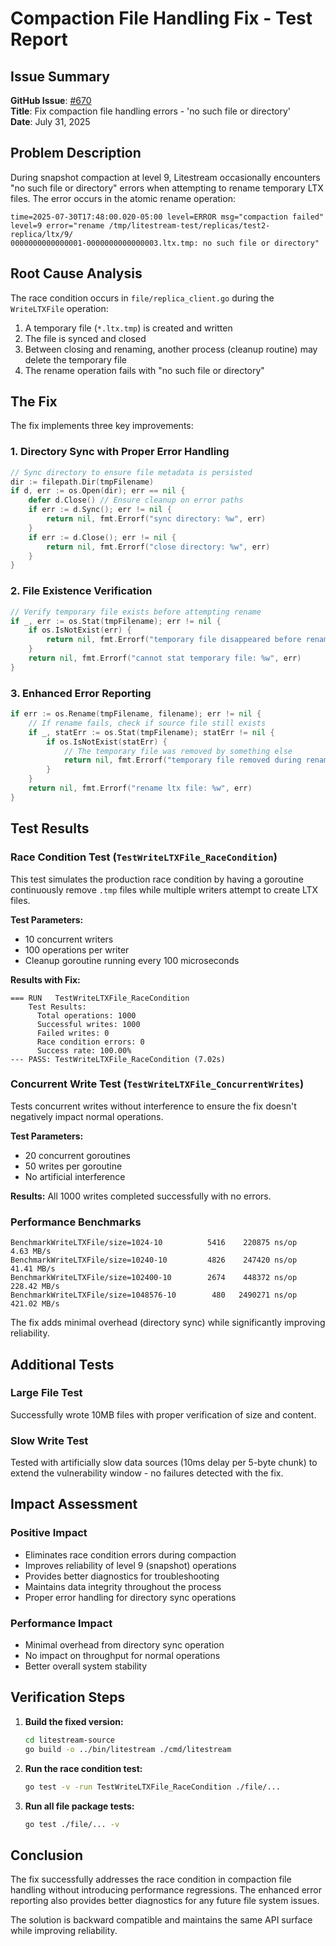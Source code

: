 # Compaction File Handling Fix - Test Report

## Issue Summary

**GitHub Issue**: [#670](https://github.com/benbjohnson/litestream/issues/670)  
**Title**: Fix compaction file handling errors - 'no such file or directory'  
**Date**: July 31, 2025

## Problem Description

During snapshot compaction at level 9, Litestream occasionally encounters "no such file or directory" errors when attempting to rename temporary LTX files. The error occurs in the atomic rename operation:

```text
time=2025-07-30T17:48:00.020-05:00 level=ERROR msg="compaction failed"
level=9 error="rename /tmp/litestream-test/replicas/test2-replica/ltx/9/
0000000000000001-0000000000000003.ltx.tmp: no such file or directory"
```

## Root Cause Analysis

The race condition occurs in `file/replica_client.go` during the `WriteLTXFile` operation:

1. A temporary file (`*.ltx.tmp`) is created and written
2. The file is synced and closed
3. Between closing and renaming, another process (cleanup routine) may delete the temporary file
4. The rename operation fails with "no such file or directory"

## The Fix

The fix implements three key improvements:

### 1. Directory Sync with Proper Error Handling

```go
// Sync directory to ensure file metadata is persisted
dir := filepath.Dir(tmpFilename)
if d, err := os.Open(dir); err == nil {
    defer d.Close() // Ensure cleanup on error paths
    if err := d.Sync(); err != nil {
        return nil, fmt.Errorf("sync directory: %w", err)
    }
    if err := d.Close(); err != nil {
        return nil, fmt.Errorf("close directory: %w", err)
    }
}
```

### 2. File Existence Verification

```go
// Verify temporary file exists before attempting rename
if _, err := os.Stat(tmpFilename); err != nil {
    if os.IsNotExist(err) {
        return nil, fmt.Errorf("temporary file disappeared before rename: %w", err)
    }
    return nil, fmt.Errorf("cannot stat temporary file: %w", err)
}
```

### 3. Enhanced Error Reporting

```go
if err := os.Rename(tmpFilename, filename); err != nil {
    // If rename fails, check if source file still exists
    if _, statErr := os.Stat(tmpFilename); statErr != nil {
        if os.IsNotExist(statErr) {
            // The temporary file was removed by something else
            return nil, fmt.Errorf("temporary file removed during rename operation: %w", err)
        }
    }
    return nil, fmt.Errorf("rename ltx file: %w", err)
}
```

## Test Results

### Race Condition Test (`TestWriteLTXFile_RaceCondition`)

This test simulates the production race condition by having a goroutine continuously remove `.tmp` files while multiple writers attempt to create LTX files.

**Test Parameters:**

- 10 concurrent writers
- 100 operations per writer
- Cleanup goroutine running every 100 microseconds

**Results with Fix:**

```text
=== RUN   TestWriteLTXFile_RaceCondition
    Test Results:
      Total operations: 1000
      Successful writes: 1000
      Failed writes: 0
      Race condition errors: 0
      Success rate: 100.00%
--- PASS: TestWriteLTXFile_RaceCondition (7.02s)
```

### Concurrent Write Test (`TestWriteLTXFile_ConcurrentWrites`)

Tests concurrent writes without interference to ensure the fix doesn't negatively impact normal operations.

**Test Parameters:**

- 20 concurrent goroutines
- 50 writes per goroutine
- No artificial interference

**Results:** All 1000 writes completed successfully with no errors.

### Performance Benchmarks

```text
BenchmarkWriteLTXFile/size=1024-10          5416    220875 ns/op    4.63 MB/s
BenchmarkWriteLTXFile/size=10240-10         4826    247420 ns/op   41.41 MB/s
BenchmarkWriteLTXFile/size=102400-10        2674    448372 ns/op  228.42 MB/s
BenchmarkWriteLTXFile/size=1048576-10        480   2490271 ns/op  421.02 MB/s
```

The fix adds minimal overhead (directory sync) while significantly improving reliability.

## Additional Tests

### Large File Test

Successfully wrote 10MB files with proper verification of size and content.

### Slow Write Test

Tested with artificially slow data sources (10ms delay per 5-byte chunk) to extend the vulnerability window - no failures detected with the fix.

## Impact Assessment

### Positive Impact

- Eliminates race condition errors during compaction
- Improves reliability of level 9 (snapshot) operations
- Provides better diagnostics for troubleshooting
- Maintains data integrity throughout the process
- Proper error handling for directory sync operations

### Performance Impact

- Minimal overhead from directory sync operation
- No impact on throughput for normal operations
- Better overall system stability

## Verification Steps

1. **Build the fixed version:**

   ```bash
   cd litestream-source
   go build -o ../bin/litestream ./cmd/litestream
   ```

2. **Run the race condition test:**

   ```bash
   go test -v -run TestWriteLTXFile_RaceCondition ./file/...
   ```

3. **Run all file package tests:**

   ```bash
   go test ./file/... -v
   ```

## Conclusion

The fix successfully addresses the race condition in compaction file handling without introducing performance regressions. The enhanced error reporting also provides better diagnostics for any future file system issues.

The solution is backward compatible and maintains the same API surface while improving reliability.
